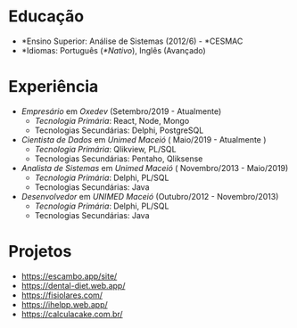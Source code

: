 #  Educação
 - *Ensino Superior: Análise de Sistemas (2012/6) - *CESMAC
-  *Idiomas: Português (_*Nativo_), Inglês (Avançado) 

# Experiência
-   *Empresário* em *Oxedev* (Setembro/2019 - Atualmente)
    -   *Tecnologia Primária*: React, Node, Mongo
    -   Tecnologias Secundárias: Delphi, PostgreSQL
-   *Cientista de Dados*  em  *Unimed Maceió*  ( Maio/2019 - Atualmente )
    -   *Tecnologia Primária*: Qlikview, PL/SQL
    -   Tecnologias Secundárias: Pentaho, Qliksense
-   *Analista de Sistemas*  em  *Unimed Maceió*  ( Novembro/2013 - Maio/2019)
    -   *Tecnologia Primária*: Delphi, PL/SQL
    -   Tecnologias Secundárias: Java
-   *Desenvolvedor*  em  *UNIMED Maceió*  (Outubro/2012 - Novembro/2013)
    -   *Tecnologia Primária*:  Delphi, PL/SQL
    -   Tecnologias Secundárias: Java

# Projetos
- https://escambo.app/site/
- https://dental-diet.web.app/
- https://fisiolares.com/
- https://ihelpp.web.app/
- https://calculacake.com.br/
